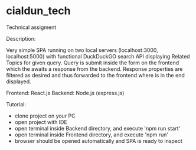 # cialdun_tech
Technical assigment

Description:

Very simple SPA running on two local servers (localhost:3000, localhost:5000) with functional
DuckDuckGO search API displaying Related Topics for given query.
Query is submit inside the form on the frontend which the awaits a response from the backend.
Response properties are filtered as desired and thus forwarded to the frontend where is in the end displayed.

Frontend: React.js
Backend: Node.js (express.js)

Tutorial:
- clone project on your PC
- open project with IDE
- open terminal inside Backend directory, and execute 'npm run start'
- open terminal inside Frontend directory, and execute 'npm run'
- browser should be opened automatically and SPA is ready to inspect


